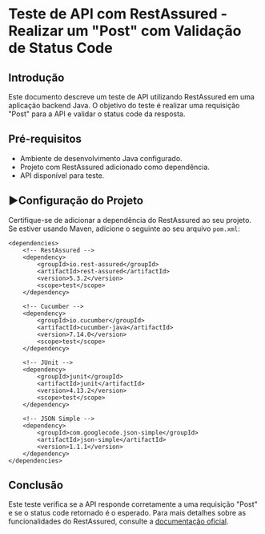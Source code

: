 
# Teste de API com RestAssured - Realizar um "Post" com Validação de Status Code

## Introdução

Este documento descreve um teste de API utilizando RestAssured em uma aplicação backend Java. O objetivo do teste é realizar uma requisição "Post" para a API e validar o status code da resposta.

## Pré-requisitos

- Ambiente de desenvolvimento Java configurado.
- Projeto com RestAssured adicionado como dependência.
- API disponível para teste.

## ▶️Configuração do Projeto

Certifique-se de adicionar a dependência do RestAssured ao seu projeto. Se estiver usando Maven, adicione o seguinte ao seu arquivo `pom.xml`:
```vue
<dependencies>
    <!-- RestAssured -->
    <dependency>
        <groupId>io.rest-assured</groupId>
        <artifactId>rest-assured</artifactId>
        <version>5.3.2</version>
        <scope>test</scope>
    </dependency>

    <!-- Cucumber -->
    <dependency>
        <groupId>io.cucumber</groupId>
        <artifactId>cucumber-java</artifactId>
        <version>7.14.0</version>
        <scope>test</scope>
    </dependency>

    <!-- JUnit -->
    <dependency>
        <groupId>junit</groupId>
        <artifactId>junit</artifactId>
        <version>4.13.2</version>
        <scope>test</scope>
    </dependency>

    <!-- JSON Simple -->
    <dependency>
        <groupId>com.googlecode.json-simple</groupId>
        <artifactId>json-simple</artifactId>
        <version>1.1.1</version>
    </dependency>
</dependencies>
```
## Conclusão

Este teste verifica se a API responde corretamente a uma requisição "Post" e se o status code retornado é o esperado.
Para mais detalhes sobre as funcionalidades do RestAssured, consulte a [documentação oficial](https://rest-assured.io/documentation/).
